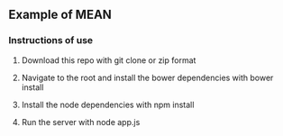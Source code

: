 ## Example of MEAN

### Instructions of use

1. Download this repo with git clone or zip format

2. Navigate to the root and install the bower dependencies with bower install

3. Install the node dependencies with npm install

4. Run the server with node app.js
